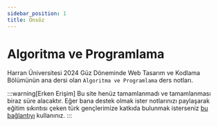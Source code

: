 ```yaml
---
sidebar_position: 1
title: Önsöz
---
```


# Algoritma ve Programlama

Harran Üniversitesi 2024 Güz Döneminde Web Tasarım ve Kodlama Bölümünün ana dersi olan `Algoritma ve Programlama` ders notları.

:::warning[Erken Erişim]
Bu site henüz tamamlanmadı ve tamamlanması biraz süre alacaktır. Eğer bana destek olmak ister notlarınızı paylaşarak eğitim sıkıntısı çeken türk gençlerimize katkıda bulunmak isterseniz [bu bağlantıyı](#) kullanınız.
:::